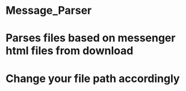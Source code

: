 # Message_Parser
# Parses files based on messenger html files from download
# Change your file path accordingly
